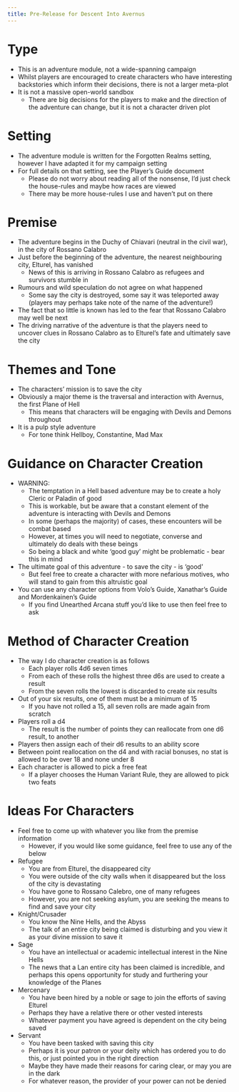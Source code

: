 ```yaml
---
title: Pre-Release for Descent Into Avernus
---
```


# Type

- This is an adventure module, not a wide-spanning campaign
- Whilst players are encouraged to create characters who have interesting backstories which inform their decisions, there is not a larger meta-plot
- It is not a massive open-world sandbox
	- There are big decisions for the players to make and the direction of the adventure can change, but it is not a character driven plot

# Setting

- The adventure module is written for the Forgotten Realms setting, however I have adapted it for my campaign setting
- For full details on that setting, see the Player’s Guide document
	- Please do not worry about reading all of the nonsense, I’d just check the house-rules and maybe how races are viewed
	- There may be more house-rules I use and haven’t put on there

# Premise

- The adventure begins in the Duchy of Chiavari (neutral in the civil war), in the city of Rossano Calabro
- Just before the beginning of the adventure, the nearest neighbouring city, Elturel, has vanished
	- News of this is arriving in Rossano Calabro as refugees and survivors stumble in
- Rumours and wild speculation do not agree on what happened
	- Some say the city is destroyed, some say it was teleported away (players may perhaps take note of the name of the adventure!)
- The fact that so little is known has led to the fear that Rossano Calabro may well be next
- The driving narrative of the adventure is that the players need to uncover clues in Rossano Calabro as to Elturel’s fate and ultimately save the city

# Themes and Tone

- The characters’ mission is to save the city
- Obviously a major theme is the traversal and interaction with Avernus, the first Plane of Hell
	- This means that characters will be engaging with Devils and Demons throughout
- It is a pulp style adventure
	- For tone think Hellboy, Constantine, Mad Max

# Guidance on Character Creation

- WARNING:
	- The temptation in a Hell based adventure may be to create a holy Cleric or Paladin of good
	- This is workable, but be aware that a constant element of the adventure is interacting with Devils and Demons
	- In some (perhaps the majority) of cases, these encounters will be combat based
	- However, at times you will need to negotiate, converse and ultimately do deals with these beings
	- So being a black and white ‘good guy’ might be problematic - bear this in mind
- The ultimate goal of this adventure - to save the city - is ‘good’
	- But feel free to create a character with more nefarious motives, who will stand to gain from this altruistic goal
- You can use any character options from Volo’s Guide, Xanathar’s Guide and Mordenkainen’s Guide
	- If you find Unearthed Arcana stuff you’d like to use then feel free to ask

# Method of Character Creation

- The way I do character creation is as follows
	- Each player rolls 4d6 seven times
	- From each of these rolls the highest three d6s are used to create a result
	- From the seven rolls the lowest is discarded to create six results
- Out of your six results, one of them must be a minimum of 15
	- If you have not rolled a 15, all seven rolls are made again from scratch
- Players roll a d4
	- The result is the number of points they can reallocate from one d6 result, to another
- Players then assign each of their d6 results to an ability score
- Between point reallocation on the d4 and with racial bonuses, no stat is allowed to be over 18 and none under 8
- Each character is allowed to pick a free feat
	- If a player chooses the Human Variant Rule, they are allowed to pick two feats

# Ideas For Characters

- Feel free to come up with whatever you like from the premise information
	- However, if you would like some guidance, feel free to use any of the below
- Refugee
	- You are from Elturel, the disappeared city
	- You were outside of the city walls when it disappeared but the loss of the city is devastating
	- You have gone to Rossano Calebro, one of many refugees
	- However, you are not seeking asylum, you are seeking the means to find and save your city
- Knight/Crusader
	- You know the Nine Hells, and the Abyss
	- The talk of an entire city being claimed is disturbing and you view it as your divine mission to save it
- Sage
	- You have an intellectual or academic intellectual interest in the Nine Hells
	- The news that a Lan entire city has been claimed is incredible, and perhaps this opens opportunity for study and furthering your knowledge of the Planes
- Mercenary
	- You have been hired by a noble or sage to join the efforts of saving Elturel
	- Perhaps they have a relative there or other vested interests
	- Whatever payment you have agreed is dependent on the city being saved
- Servant
	- You have been tasked with saving this city
	- Perhaps it is your patron or your deity which has ordered you to do this, or just pointed you in the right direction
	- Maybe they have made their reasons for caring clear, or may you are in the dark
	- For whatever reason, the provider of your power can not be denied

